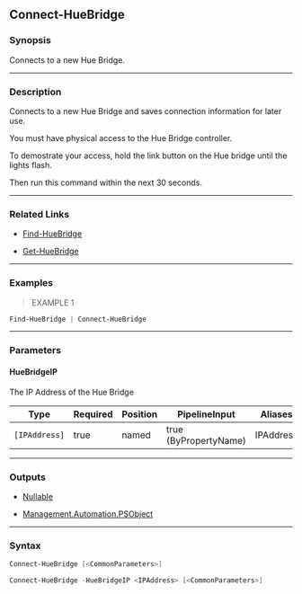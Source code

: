 Connect-HueBridge
-----------------

### Synopsis
Connects to a new Hue Bridge.

---

### Description

Connects to a new Hue Bridge and saves connection information for later use.

You must have physical access to the Hue Bridge controller.

To demostrate your access,
hold the link button on the Hue bridge until the lights flash.

Then run this command within the next 30 seconds.

---

### Related Links
* [Find-HueBridge](Find-HueBridge.md)

* [Get-HueBridge](Get-HueBridge.md)

---

### Examples
> EXAMPLE 1

```PowerShell
Find-HueBridge | Connect-HueBridge
```

---

### Parameters
#### **HueBridgeIP**
The IP Address of the Hue Bridge

|Type         |Required|Position|PipelineInput        |Aliases  |
|-------------|--------|--------|---------------------|---------|
|`[IPAddress]`|true    |named   |true (ByPropertyName)|IPAddress|

---

### Outputs
* [Nullable](https://learn.microsoft.com/en-us/dotnet/api/System.Nullable)

* [Management.Automation.PSObject](https://learn.microsoft.com/en-us/dotnet/api/System.Management.Automation.PSObject)

---

### Syntax
```PowerShell
Connect-HueBridge [<CommonParameters>]
```
```PowerShell
Connect-HueBridge -HueBridgeIP <IPAddress> [<CommonParameters>]
```
